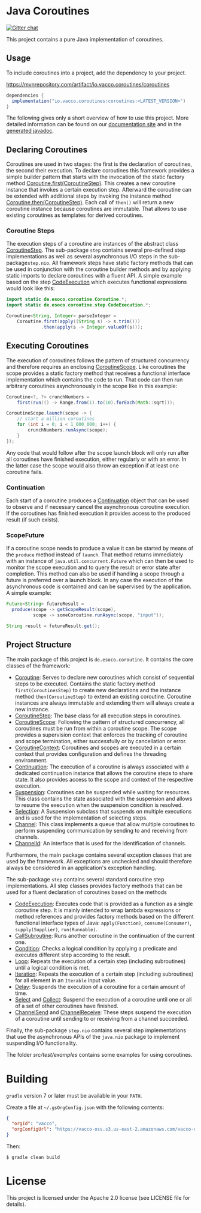 # Java Coroutines

[![Gitter chat](https://badges.gitter.im/esoco-coroutines/gitter.png)](https://gitter.im/esoco-coroutines/community)

This project contains a pure Java implementation of coroutines.

## Usage

To include coroutines into a project, add the dependency to your project. 

https://mvnrepository.com/artifact/io.vacco.coroutines/coroutines

```gradle
dependencies {
  implementation("io.vacco.coroutines:coroutines:<LATEST_VERSION>")
}
```

The following gives only a short overview of how to use this project. More detailed information can be found on our [documentation site](https://esoco.gitbook.io/sdack/coroutines/introduction) and in the [generated javadoc](https://esoco.github.io/coroutines/javadoc/).

## Declaring Coroutines

Coroutines are used in two stages: the first is the declaration of coroutines, the second their execution. To declare coroutines this framework provides a simple builder pattern that starts with the invocation of the static factory method [Coroutine.first(CoroutineStep)](https://esoco.github.io/coroutines/javadoc/de/esoco/coroutine/Coroutine.html#first-de.esoco.coroutine.CoroutineStep-). This creates a new coroutine instance that invokes a certain execution step. Afterward the coroutine can be extended with additional steps by invoking the instance method [Coroutine.then(CoroutineStep)](https://esoco.github.io/coroutines/javadoc/de/esoco/coroutine/Coroutine.html#then-de.esoco.coroutine.CoroutineStep-). Each call of `then()` will return a new coroutine instance because coroutines are immutable. That allows to use existing coroutines as templates for derived coroutines.

### Coroutine Steps

The execution steps of a coroutine are instances of the abstract class [CoroutineStep](https://esoco.github.io/coroutines/javadoc/de/esoco/coroutine/CoroutineStep.html). The sub-package `step` contains several pre-defined step implementations as well as several asynchronous I/O steps in the sub-package`step.nio`. All framework steps have static factory methods that can be used in conjunction with the coroutine builder methods and by applying static imports to declare coroutines with a fluent API. A simple example based on the step [CodeExecution](https://esoco.github.io/coroutines/javadoc/de/esoco/coroutine/step/CodeExecution.html) which executes functional expressions would look like this:

```java
import static de.esoco.coroutine.Coroutine.*;
import static de.esoco.coroutine.step.CodeExecution.*;

Coroutine<String, Integer> parseInteger =
    Coroutine.first(apply((String s) -> s.trim()))
             .then(apply(s -> Integer.valueOf(s)));
```

## Executing Coroutines

The execution of coroutines follows the pattern of structured concurrency and therefore requires an enclosing [CoroutineScope](https://esoco.github.io/coroutines/javadoc/de/esoco/coroutine/CoroutineScope.html). Like coroutines the scope provides a static factory method that receives a functional interface implementation which contains the code to run. That code can then run arbitrary coroutines asynchronously in the scope like in this example:

```java
Coroutine<?, ?> crunchNumbers =
    first(run(() -> Range.from(1).to(10).forEach(Math::sqrt)));

CoroutineScope.launch(scope -> {
    // start a million coroutines
    for (int i = 0; i < 1_000_000; i++) {
        crunchNumbers.runAsync(scope);
    }
});
```

Any code that would follow after the scope launch block will only run after all coroutines have finished execution, either regularly or with an error. In the latter case the scope would also throw an exception if at least one coroutine fails.

### Continuation

Each start of a coroutine produces a [Continuation](https://esoco.github.io/coroutines/javadoc/de/esoco/coroutine/Continuation.html) object that can be used to observe and if necessary cancel the asynchronous coroutine execution. If the coroutines has finished execution it provides access to the produced result (if such exists).

### ScopeFuture 

If a coroutine scope needs to produce a value it can be started by means of the `produce` method instead of `launch`. That method returns immediately with an instance of `java.util.concurrent.Future` which can then be used to monitor the scope execution and to query the result or error state after completion. This method can also be used if handling a scope through a future is preferred over a launch block. In any case the execution of the asynchronous code is contained and can be supervised by the application. A simple example:

```java
Future<String> futureResult = 
  produce(scope -> getScopeResult(scope), 
          scope -> someCoroutine.runAsync(scope, "input"));

String result = futureResult.get();
```

## Project Structure

The main package of this project is `de.esoco.coroutine`. It contains the core classes of the framework:

* [Coroutine](https://esoco.github.io/coroutines/javadoc/de/esoco/coroutine/Coroutine.html): Serves to declare new coroutines which consist of sequential steps to be executed. Contains the static factory method `first(CoroutinesStep)` to create new declarations and the instance method `then(CoroutineStep)` to extend an existing coroutine. Coroutine instances are always immutable and extending them will always create a new instance.
* [CoroutineStep](https://esoco.github.io/coroutines/javadoc/de/esoco/coroutine/CoroutineStep.html): The base class for all execution steps in coroutines.
* [CoroutineScope](https://esoco.github.io/coroutines/javadoc/de/esoco/coroutine/CoroutineScope.html): Following the pattern of structured concurrency, all coroutines must be run from within a coroutine scope. The scope provides a supervision context that enforces the tracking of coroutine and scope termination, either successfully or by cancellation or error.
* [CoroutineContext](https://esoco.github.io/coroutines/javadoc/de/esoco/coroutine/CoroutineContext.html): Coroutines and scopes are executed in a certain context that provides configuration and defines the threading environment.
* [Continuation](https://esoco.github.io/coroutines/javadoc/de/esoco/coroutine/Continuation.html): The execution of a coroutine is always associated with a dedicated continuation instance that allows the coroutine steps to share state. It also provides access to the scope and context of the respective execution.
* [Suspension](https://esoco.github.io/coroutines/javadoc/de/esoco/coroutine/Suspension.html): Coroutines can be suspended while waiting for resources. This class contains the state associated with the suspension and allows to resume the execution when the suspension condition is resolved.
* [Selection](https://esoco.github.io/coroutines/javadoc/de/esoco/coroutine/Selection.html): A Suspension subclass that suspends on multiple executions and is used for the implementation of selecting steps. 
* [Channel](https://esoco.github.io/coroutines/javadoc/de/esoco/coroutine/Channel.html): This class implements a queue that allow multiple coroutines to perform suspending communication by sending to and receiving from channels. 
* [ChannelId](https://esoco.github.io/coroutines/javadoc/de/esoco/coroutine/ChannelId.html): An interface that is used for the identification of channels. 

Furthermore, the main package contains several exception classes that are used by the framework. All exceptions are unchecked and should therefore always be considered in an application's exception handling. 

The sub-package `step` contains several standard coroutine step implementations. All step classes provides factory methods that can be used for a fluent declaration of coroutines based on the methods  

* [CodeExecution](https://esoco.github.io/coroutines/javadoc/de/esoco/coroutine/step/CodeExecution.html): Executes code that is provided as a function as a single coroutine step. It is mainly intended to wrap lambda expressions or method references and provides factory methods based on the different functional interface types of Java: `apply(Function)`, `consume(Consumer)`, `supply(Supplier)`, `run(Runnable)`.
* [CallSubroutine](https://esoco.github.io/coroutines/javadoc/de/esoco/coroutine/step/CallSubroutine.html): Runs another coroutine in the continuation of the current one.
* [Condition](https://esoco.github.io/coroutines/javadoc/de/esoco/coroutine/step/Condition.html): Checks a logical condition by applying a predicate and executes different step according to the result.
* [Loop](https://esoco.github.io/coroutines/javadoc/de/esoco/coroutine/step/Loop.html): Repeats the execution of a certain step (including subroutines) until a logical condition is met.
* [Iteration](https://esoco.github.io/coroutines/javadoc/de/esoco/coroutine/step/Iteration.html): Repeats the execution of a certain step (including subroutines) for all element in an `Iterable` input value.
* [Delay](https://esoco.github.io/coroutines/javadoc/de/esoco/coroutine/step/Delay.html): Suspends the execution of a coroutine for a certain amount of time.
* [Select](https://esoco.github.io/coroutines/javadoc/de/esoco/coroutine/step/Select.html) and [Collect](https://esoco.github.io/coroutines/javadoc/de/esoco/coroutine/step/Collect.html): Suspend the execution of a coroutine until one or all of a set of other coroutines have finished.
* [ChannelSend](https://esoco.github.io/coroutines/javadoc/de/esoco/coroutine/step/ChannelSend.html) and [ChannelReceive](https://esoco.github.io/coroutines/javadoc/de/esoco/coroutine/step/ChannelReceive.html): These steps suspend the execution of a coroutine until sending to or receiving from a channel succeeded.

Finally, the sub-package `step.nio` contains several step implementations that use the asynchronous APIs of the `java.nio` package to implement suspending I/O functionality. 
 
The folder *src/test/examples* contains some examples for using coroutines. 

# Building

`gradle` version 7 or later must be available in your `PATH`.

Create a file at `~/.gsOrgConfig.json` with the following contents:

```json
{
  "orgId": "vacco",
  "orgConfigUrl": "https://vacco-oss.s3.us-east-2.amazonaws.com/vacco-oss.json"
}
```

Then:

```
$ gradle clean build
```

# License

This project is licensed under the Apache 2.0 license (see LICENSE file for details).  
